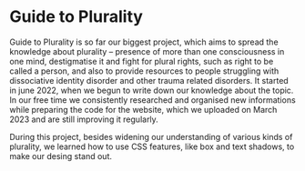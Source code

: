 # Guide to Plurality

Guide to Plurality is so far our biggest project, which aims to spread the knowledge about plurality – presence of more than one consciousness in one mind, destigmatise it and fight for plural rights, such as right to be called a person, and also to provide resources to people struggling with dissociative identity disorder and other trauma related disorders. It started in june 2022, when we begun to write down our knowledge about the topic. In our free time we consistently researched and organised new informations while preparing the code for the website, which we uploaded on March 2023 and are still improving it regularly.

During this project, besides widening our understanding of various kinds of plurality, we learned how to use CSS features, like box and text shadows, to make our desing stand out.
